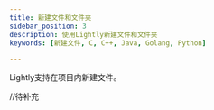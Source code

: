 ```yaml
---
title: 新建文件和文件夹
sidebar_position: 3
description: 使用Lightly新建文件和文件夹
keywords: [新建文件, C, C++, Java, Golang, Python]

---
```


<head>
  <title>新建文件和文件夹 - Lightly官方文档</title>
</head>

Lightly支持在项目内新建文件。

//待补充
